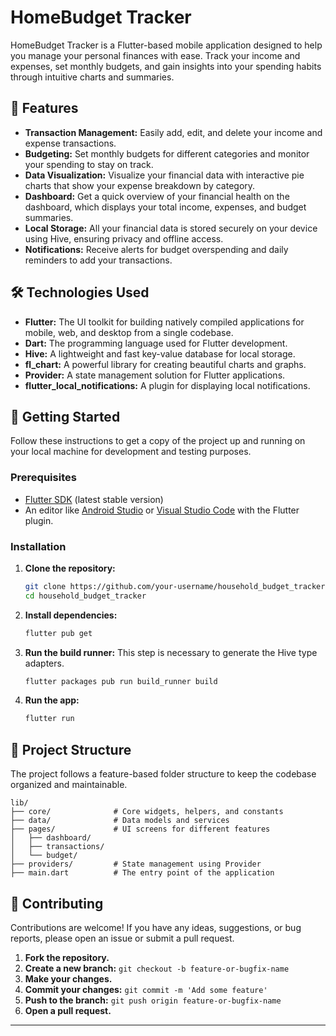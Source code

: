 # HomeBudget Tracker

HomeBudget Tracker is a Flutter-based mobile application designed to help you manage your personal finances with ease. Track your income and expenses, set monthly budgets, and gain insights into your spending habits through intuitive charts and summaries.

## 🚀 Features

*   **Transaction Management:** Easily add, edit, and delete your income and expense transactions.
*   **Budgeting:** Set monthly budgets for different categories and monitor your spending to stay on track.
*   **Data Visualization:** Visualize your financial data with interactive pie charts that show your expense breakdown by category.
*   **Dashboard:** Get a quick overview of your financial health on the dashboard, which displays your total income, expenses, and budget summaries.
*   **Local Storage:** All your financial data is stored securely on your device using Hive, ensuring privacy and offline access.
*   **Notifications:** Receive alerts for budget overspending and daily reminders to add your transactions.

## 🛠️ Technologies Used

*   **Flutter:** The UI toolkit for building natively compiled applications for mobile, web, and desktop from a single codebase.
*   **Dart:** The programming language used for Flutter development.
*   **Hive:** A lightweight and fast key-value database for local storage.
*   **fl_chart:** A powerful library for creating beautiful charts and graphs.
*   **Provider:** A state management solution for Flutter applications.
*   **flutter_local_notifications:** A plugin for displaying local notifications.

## 🏁 Getting Started

Follow these instructions to get a copy of the project up and running on your local machine for development and testing purposes.

### Prerequisites

*   [Flutter SDK](https://flutter.dev/docs/get-started/install) (latest stable version)
*   An editor like [Android Studio](https://developer.android.com/studio) or [Visual Studio Code](https://code.visualstudio.com/) with the Flutter plugin.

### Installation

1.  **Clone the repository:**
    ```bash
    git clone https://github.com/your-username/household_budget_tracker.git
    cd household_budget_tracker
    ```
2.  **Install dependencies:**
    ```bash
    flutter pub get
    ```
3.  **Run the build runner:**
    This step is necessary to generate the Hive type adapters.
    ```bash
    flutter packages pub run build_runner build
    ```
4.  **Run the app:**
    ```bash
    flutter run
    ```

## 📂 Project Structure

The project follows a feature-based folder structure to keep the codebase organized and maintainable.

```
lib/
├── core/              # Core widgets, helpers, and constants
├── data/              # Data models and services
├── pages/             # UI screens for different features
│   ├── dashboard/
│   ├── transactions/
│   └── budget/
├── providers/         # State management using Provider
├── main.dart          # The entry point of the application
```

## 🤝 Contributing

Contributions are welcome! If you have any ideas, suggestions, or bug reports, please open an issue or submit a pull request.

1.  **Fork the repository.**
2.  **Create a new branch:** `git checkout -b feature-or-bugfix-name`
3.  **Make your changes.**
4.  **Commit your changes:** `git commit -m 'Add some feature'`
5.  **Push to the branch:** `git push origin feature-or-bugfix-name`
6.  **Open a pull request.**

---
